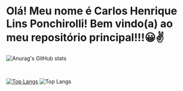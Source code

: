 <h1>Olá! Meu nome é Carlos Henrique Lins Ponchirolli! Bem vindo(a) ao meu repositório principal!!!😀✌️</h1>

  ![Anurag's GitHub stats](https://github-readme-stats.vercel.app/api?username=CarlosHLP060304&show_icons=true&theme=radical)
  
  <br/>
  
  
  [![Top Langs](https://github-readme-stats.vercel.app/api/top-langs/?username=CarlosHLP060304&langs_count=8)](https://github.com/CarlosHLP060304/github-readme-stats)
  ![Top Langs](https://github-readme-stats.vercel.app/api/top-langs/?username=anuraghazra&size_weight=0.5&count_weight=0.5)
